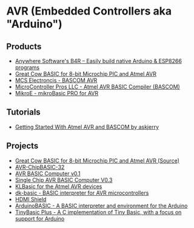 # AVR (Embedded Controllers aka "Arduino")

## Products

- [Anywhere Software's B4R – Easily build native Arduino & ESP8266 programs](https://www.b4x.com/b4r.html)
- [Great Cow BASIC for 8-bit Microchip PIC and Atmel AVR](http://gcbasic.sourceforge.net/Typesetter/index.php/Home)
- [MCS Electroncis - BASCOM AVR](https://www.mcselec.com/index.php?page=shop.product_details&flypage=shop.flypage&product_id=262&category_id=5&option=com_phpshop&Itemid=1
)
- [MicroController Pros LLC - Atmel AVR BASIC Compiler (BASCOM)](http://microcontrollershop.com/product_info.php?products_id=352)
- [MikroE - mikroBasic PRO for AVR](https://www.mikroe.com/mikrobasic-avr)

## Tutorials

- [Getting Started With Atmel AVR and BASCOM by askjerry](https://www.instructables.com/id/Getting-Started-with-Atmel-AVR-and-BASCOM/)

## Projects

- [Great Cow BASIC for 8-bit Microchip PIC and Atmel AVR (Source)](https://sourceforge.net/p/gcbasic/code/HEAD/tree/)
- [AVR-ChipBASIC-32](http://www.jcwolfram.de/projekte/avr/chipbasic32/main.php)
- [AVR BASIC Computer v0.1](https://github.com/fuzzymannerz/AVR-BASIC-Computer)
- [Single Chip AVR BASIC Computer V0.3](https://hackaday.io/project/2428-single-chip-avr-basic-computer-v03)
- [KLBasic for the Atmel AVR devices](https://www.seanet.com/~karllunt/klbasic_main.html)
- [dk-basic - BASIC interpreter for AVR microcontrollers](https://code.google.com/archive/p/dk-basic/)
- [HDMI Shield](https://github.com/techtoys/HDMI-Shield/tree/master/Ra8876_Lite)
- [ArduinoBASIC - A BASIC interpreter and environment for the Arduino](https://github.com/robinhedwards/ArduinoBASIC)
- [TinyBasic Plus - A C implementation of Tiny Basic, with a focus on support for Arduino](https://github.com/BleuLlama/TinyBasicPlus)
